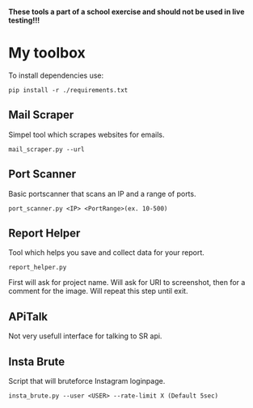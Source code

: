 <b>These tools a part of a school exercise and should not be used in live testing!!!</b>

# My toolbox
To install dependencies use:
```
pip install -r ./requirements.txt
```
## Mail Scraper
Simpel tool which scrapes websites for emails.
```
mail_scraper.py --url
```
## Port Scanner
Basic portscanner that scans an IP and a range of ports.
```
port_scanner.py <IP> <PortRange>(ex. 10-500)
```

## Report Helper
Tool which helps you save and collect data for your report.
```
report_helper.py
```
First will ask for project name.
Will ask for URI to screenshot, then for a comment for the image. Will repeat this step until exit.

## APiTalk
Not very usefull interface for talking to SR api.

## Insta Brute
Script that will bruteforce Instagram loginpage.
```
insta_brute.py --user <USER> --rate-limit X (Default 5sec)
```
